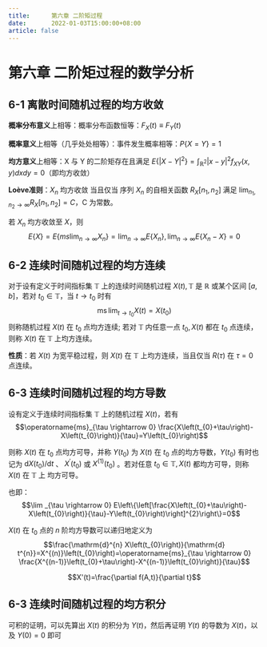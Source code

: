 ```yaml
---
title:      第六章 二阶矩过程
date:       2022-01-03T15:00:00+08:00
article: false
---
```


# 第六章 二阶矩过程的数学分析

## 6-1 离散时间随机过程的均方收敛

**概率分布意义**上相等：概率分布函数恒等：$F_X(t)\equiv F_Y(t)$

**概率意义**上相等（几乎处处相等）：事件发生概率相等：$P\{X=Y\}=1$

**均方意义**上相等：X 与 Y 的二阶矩存在且满足 $E\{|X-Y|^2\}=\int_{\mathbb{R}^2}|x-y|^2f_{XY}(x,y)dxdy=0$（即均方收敛）

**Loève准则**：$X_n$ 均方收敛 当且仅当 序列 $X_n$ 的自相关函数 $R_X[n_1,n_2]$ 满足 $\lim_{n_1,n_2\rightarrow\infty}R_X[n_1,n_2]=C$，C 为常数。

若 $X_n$ 均方收敛至 $X$，则 
$$E\{X\}=E\{ms \lim_{n\rightarrow\infty}X_n\}=\lim_{n\rightarrow\infty}E\{X_n\}, \lim_{n\rightarrow\infty}E\{X_n-X\}=0$$

## 6-2 连续时间随机过程的均方连续

对于设有定义于时间指标集 $\mathbb{T}$ 上的连续时间随机过程 $X(t),\mathbb{T}$ 是 $\mathbb{R}$ 或某个区间 $[a,b]$，若对 $t_{0} \in \mathbb{T}$，当 $t \rightarrow t_{0}$ 时有
$$\operatorname{ms} \lim _{t \rightarrow t_{0}} X(t)=X\left(t_{0}\right)$$
则称随机过程 $X(t)$ 在 $t_{0}$ 点均方连续; 若对 $\mathbb{T}$ 内任意一点 $t_{0},X(t)$ 都在 $t_{0}$ 点连续，则称 $X(t)$ 在 $\mathbb{T}$ 上均方连续。

**性质**：若 $X(t)$ 为宽平稳过程，则 $X(t)$ 在 $\mathbb{T}$ 上均方连续，当且仅当 $R(\tau)$ 在 $\tau=0$ 点连续。

## 6-3 连续时间随机过程的均方导数

设有定义于连续时间指标集 $\mathbb{T}$ 上的随机过程 $X(t)$，若有
$$\operatorname{ms}_{\tau \rightarrow 0} \frac{X\left(t_{0}+\tau\right)-X\left(t_{0}\right)}{\tau}=Y\left(t_{0}\right)$$

则称 $X(t)$ 在 $t_{0}$ 点均方可导，并称 $Y\left(t_{0}\right)$ 为 $X(t)$ 在 $t_{0}$ 点的均方导数，$Y\left(t_{0}\right)$ 有时也记为 $\mathrm{d} X\left(t_{0}\right) / \mathrm{d} t$ 、 $X^{\prime}\left(t_{0}\right)$ 或 $X^{(1)}\left(t_{0}\right)$ 。若对任意 $t_{0} \in \mathbb{T},X(t)$ 都均方可导，则称 $X(t)$ 在 $\mathbb{T}$ 上 均方可导。

也即：
$$\lim _{\tau \rightarrow 0} E\left\{\left[\frac{X\left(t_{0}+\tau\right)-X\left(t_{0}\right)}{\tau}-Y\left(t_{0}\right)\right]^{2}\right\}=0$$

$X(t)$ 在 $t_{0}$ 点的 $n$ 阶均方导数可以递归地定义为
$$\frac{\mathrm{d}^{n} X\left(t_{0}\right)}{\mathrm{d} t^{n}}=X^{(n)}\left(t_{0}\right)=\operatorname{ms}_{\tau \rightarrow 0} \frac{X^{(n-1)}\left(t_{0}+\tau\right)-X^{(n-1)}\left(t_{0}\right)}{\tau}$$

$$X'(t)=\frac{\partial f(A,t)}{\partial t}$$

## 6-3 连续时间随机过程的均方积分

可积的证明，可以先算出 $X(t)$ 的积分为 $Y(t)$，然后再证明 $Y(t)$ 的导数为 $X(t)$，以及 $Y(0)=0$ 即可
